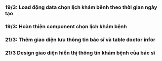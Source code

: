 ### 19/3: Load động data chọn lịch khám bênh theo thời gian ngày tạo

### 19/3: Hoàn thiện component chọn lịch khám bệnh

### 21/3: Thêm giao diện lưu thông tin bác sĩ và table doctor infor

### 21/3 Design giao diện hiển thị thông tin khám bệnh của bác sĩ

